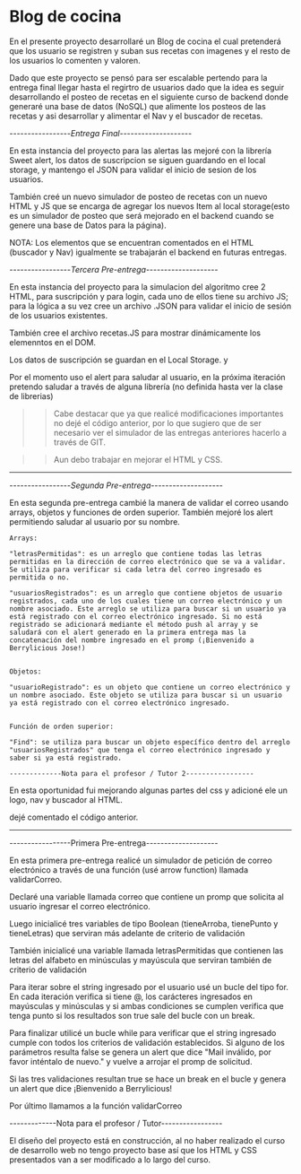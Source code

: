 # Blog de cocina

En el presente proyecto desarrollaré un Blog de cocina el cual pretenderá que los usuario se registren y  suban sus recetas con imagenes y el resto de los usuarios lo comenten y valoren.

Dado que este proyecto se pensó para ser escalable pertendo para la entrega final  llegar  hasta el regirtro de usuarios dado que la idea es seguir desarrollando el posteo de recetas en el siguiente curso de backend donde generaré una base de datos (NoSQL) que alimente los posteos de las recetas y asi desarrollar y alimentar el Nav y el buscador de recetas.

 -----------------*Entrega Final*--------------------

 En esta instancia del proyecto para las alertas las mejoré con la librería Sweet alert, los datos de suscripcion se siguen guardando en el local storage, y mantengo el JSON para validar el inicio de sesion de los usuarios.

 También creé un nuevo simulador de posteo de recetas con un nuevo HTML y JS que se encarga de agregar los nuevos Item al local storage(esto es un simulador de posteo que será mejorado en el backend cuando se genere una base de Datos para la página). 

 NOTA: Los elementos que se encuentran comentados en el HTML (buscador y Nav) igualmente  se trabajarán el backend en futuras entregas.

 -----------------*Tercera Pre-entrega*--------------------

 En esta instancia del proyecto para la simulacion  del algoritmo cree 2 HTML, para suscripción y para login, cada uno de ellos tiene su archivo JS; para la lógica a su vez cree un archivo .JSON para validar el inicio de sesión de los usuarios existentes.

 También cree el archivo recetas.JS  para mostrar dinámicamente los elemenntos en el DOM.

 Los datos de suscripción se guardan en el Local Storage. y
 
 Por el momento uso el alert para saludar al usuario, en la próxima iteración pretendo saludar a través de alguna librería (no definida hasta ver la clase de librerias)

>>Cabe destacar que ya que realicé modificaciones importantes no dejé el código anterior, por lo que sugiero que de ser necesario ver el  simulador de las entregas anteriores hacerlo a través de GIT.

>> Aun debo trabajar en mejorar el HTML y CSS.


_____________________________________________________________________________________________________________________________________________________________
 
 
 -----------------*Segunda Pre-entrega*--------------------

 En esta segunda pre-entrega cambié la manera de validar el correo usando arrays, objetos y funciones de orden superior. También mejoré los alert permitiendo saludar al usuario por su nombre.

    Arrays:

    "letrasPermitidas": es un arreglo que contiene todas las letras permitidas en la dirección de correo electrónico que se va a validar. Se utiliza para verificar si cada letra del correo ingresado es permitida o no.

    "usuariosRegistrados": es un arreglo que contiene objetos de usuario registrados, cada uno de los cuales tiene un correo electrónico y un nombre asociado. Este arreglo se utiliza para buscar si un usuario ya está registrado con el correo electrónico ingresado. Si no está registrado se adicionará mediante el método push al array y se  saludará con el alert generado en la primera entrega mas la concatenación del nombre ingresado en el promp (¡Bienvenido a Berrylicious Jose!)


    Objetos:

    "usuarioRegistrado": es un objeto que contiene un correo electrónico y un nombre asociado. Este objeto se utiliza para buscar si un usuario ya está registrado con el correo electrónico ingresado.


    Función de orden superior:

    "Find": se utiliza para buscar un objeto específico dentro del arreglo "usuariosRegistrados" que tenga el correo electrónico ingresado y saber si ya está registrado.

    -------------Nota para el profesor / Tutor 2-----------------

En esta oportunidad fui mejorando algunas partes del css y adicioné ele un logo, nav y buscador al HTML. 

dejé comentado el código anterior.

____________________________________________________________________________________________________________________________________________________________________

-----------------Primera Pre-entrega--------------------

En esta primera pre-entrega realicé un simulador de petición de correo electrónico a través de una función (usé arrow function) llamada validarCorreo.

Declaré una variable llamada correo que contiene un promp que solicita al usuario ingresar el correo electrónico.

Luego inicialicé tres variables de tipo Boolean (tieneArroba, tienePunto y tieneLetras) que serviran más adelante de criterio de validación

También inicialicé una variable llamada  letrasPermitidas que contienen las letras del alfabeto en minúsculas y mayúscula que serviran también de criterio de validación

Para iterar sobre el string ingresado por el usuario usé un bucle del tipo for. En cada iteración verifica si tiene @, los carácteres ingresados en mayúsculas y minúsculas y si ambas condiciones se cumplen verifica que tenga punto si los resultados son true sale del bucle con un break.

Para finalizar utilicé un bucle while para verificar que el string ingresado cumple con todos los criterios de validación establecidos. Si alguno de los parámetros resulta false se genera un alert que dice "Mail inválido, por favor inténtalo de nuevo." y vuelve a arrojar el promp de solicitud.

Si las tres validaciones resultan true se hace un break  en el bucle y genera un alert que dice ¡Bienvenido a Berrylicious!

Por último llamamos a la función validarCorreo

-------------Nota para el profesor / Tutor-----------------

 El diseño del proyecto está en construcción, al no haber realizado el curso de desarrollo web no tengo proyecto base así que los HTML y CSS presentados van a ser modificado a lo largo del curso. 








